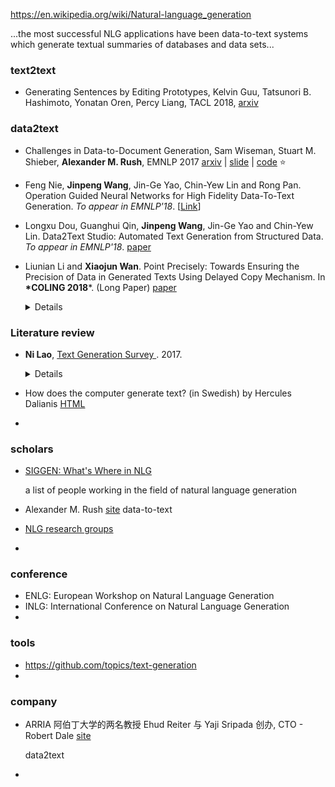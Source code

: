 https://en.wikipedia.org/wiki/Natural-language_generation

...the most successful NLG applications have been data-to-text systems which generate textual summaries of databases and data sets...





### text2text

+ Generating Sentences by Editing Prototypes, Kelvin Guu, Tatsunori B. Hashimoto, Yonatan Oren, Percy Liang, TACL 2018, [arxiv](https://arxiv.org/abs/1709.08878) 

### data2text

- Challenges in Data-to-Document Generation, Sam Wiseman, Stuart M. Shieber, **Alexander M. Rush**, EMNLP 2017 [arxiv](https://arxiv.org/abs/1707.08052) | [slide](http://nlp.seas.harvard.edu/slides/nmt17.pdf) | [code](http://lstm.seas.harvard.edu/docgen/) :star:

- Feng Nie, **Jinpeng Wang**, Jin-Ge Yao, Chin-Yew Lin and Rong Pan. 
  Operation Guided Neural Networks for High Fidelity Data-To-Text Generation. 
  *To appear in EMNLP'18*. [[Link](https://arxiv.org/abs/1809.02735)]

- Longxu Dou, Guanghui Qin, **Jinpeng Wang**, Jin-Ge Yao and Chin-Yew Lin. 
  Data2Text Studio: Automated Text Generation from Structured Data. 
  *To appear in EMNLP'18*. [paper](http://aclweb.org/anthology/D18-2003) 

- Liunian Li and **Xiaojun Wan**. Point Precisely: Towards Ensuring the Precision of Data in Generated Texts Using Delayed Copy Mechanism. In **\*COLING 2018***. (Long Paper) [paper](https://aclanthology.info/papers/C18-1089/c18-1089) 

  <details>
      two-stage:<br>
      stage 1: template generation<br>
      stage 2: slot filling with delayed copy network.
  </details>





### Literature review

+ **Ni Lao**, [Text Generation Survey ](https://noon99jaki.github.io/publication/2017-text-gen.pdf). 2017.

  <details>
      part1: unconditional generation models<br>
      Seq2Seq, Variational Auto-Encoder(VAE), Generative Adversarial Net(GAN)<br>
      part2: improved generation models<br>
      Conditioned generation, Reinforcement Learning
  </details>
  

+ How does the computer generate text? (in Swedish) by Hercules Dalianis [HTML](https://people.dsv.su.se/~hercules/textgen/) 

+ 

  

### scholars

+ [SIGGEN: What's Where in NLG](http://www.aclweb.org/w/index.php?title=SIGGEN:_What%27s_Where_in_NLG&oldid=11297)

  a list of people working in the field of natural language generation

+ Alexander M. Rush [site](http://nlp.seas.harvard.edu/rush.html) data-to-text

  

+ [NLG research groups](https://aclweb.org/aclwiki/NLG_research_groups) 

+ 

  

### conference

+ ENLG: European Workshop on Natural Language Generation
+ INLG: International Conference on Natural Language Generation
+ 



### tools

+  https://github.com/topics/text-generation
+ 



### company

+ ARRIA 阿伯丁大学的两名教授 Ehud Reiter 与 Yaji Sripada 创办,  CTO - Robert Dale [site](https://www.arria.com/) 

  data2text

+ 

